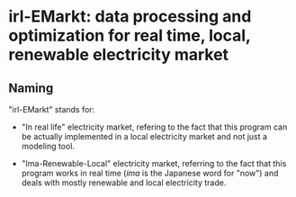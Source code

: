# irl-EMarkt: data processing and optimization for real time, local, renewable electricity market

## Naming

"irl-EMarkt" stands for:

- "In real life" electricity market, refering to the fact that this program can be actually implemented in a local electricity market and not just a modeling tool.

- "Ima-Renewable-Local" electricity market, referring to the fact that this program works in real time (*ima* is the Japanese word for "now") and deals with mostly renewable and local electricity trade.
